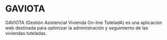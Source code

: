 # GAVIOTA
GAVIOTA (Gestión Asistencial Vivienda On-line TuteladA) es una aplicación web destinada para optimizar la administración y seguimiento de las viviendas tuteladas. 
